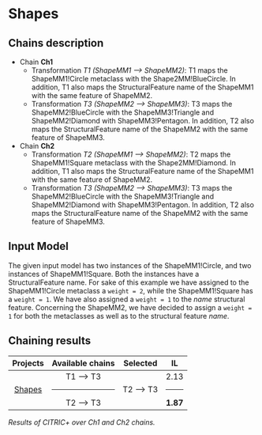# Shapes

## Chains description
   - Chain **Ch1**
      - Transformation _T1 (ShapeMM1 --> ShapeMM2)_: T1 maps the ShapeMM1!Circle metaclass with the Shape2MM!BlueCircle. In addition, T1 also maps the StructuralFeature name of the ShapeMM1 with the same feature of ShapeMM2.
      - Transformation _T3 (ShapeMM2 --> ShapeMM3)_: T3 maps the ShapeMM2!BlueCircle with the ShapeMM3!Triangle and ShapeMM2!Diamond with ShapeMM3!Pentagon. In addition, T2 also maps the StructuralFeature name of the ShapeMM2 with the same feature of ShapeMM3.
   - Chain **Ch2**
      - Transformation _T2 (ShapeMM1 --> ShapeMM2)_: T2 maps the ShapeMM1!Square metaclass with the Shape2MM!Diamond. In addition, T1 also maps the StructuralFeature name of the ShapeMM1 with the same feature of ShapeMM2.
      - Transformation _T3 (ShapeMM2 --> ShapeMM3)_: T3 maps the ShapeMM2!BlueCircle with the ShapeMM3!Triangle and ShapeMM2!Diamond with ShapeMM3!Pentagon. In addition, T2 also maps the StructuralFeature name of the ShapeMM2 with the same feature of ShapeMM3.

## Input Model

The given input model has two instances of the ShapeMM1!Circle, and two instances of ShapeMM1!Square. Both the instances have a StructuralFeature name.
For sake of this example we have assigned to the ShapeMM1!Circle metaclass a ```weight = 2```, while the ShapeMM1!Square has a ```weight = 1```. We have also assigned a ```weight = 1``` to the _name_ structural feature.
Concerning the ShapeMM2, we have decided to assign a ```weight = 1``` for both the metaclasses as well as to the structural feature _name_.

## Chaining results

| Projects  |  Available chains |  Selected |  IL |
|  :---:       |:---:|:---:|:---:|
| [Shapes](wiki/shape.md)       | T1 --> T3 <hr/> T2 --> T3  | T2 --> T3  | 2.13 <hr/> **1.87**  |

<em>Results of CITRIC+ over Ch1 and Ch2 chains.</em>
